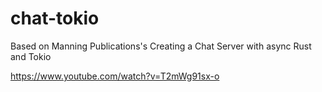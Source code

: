 ﻿# chat-tokio
 
Based on Manning Publications's Creating a Chat Server with async Rust and Tokio

https://www.youtube.com/watch?v=T2mWg91sx-o
